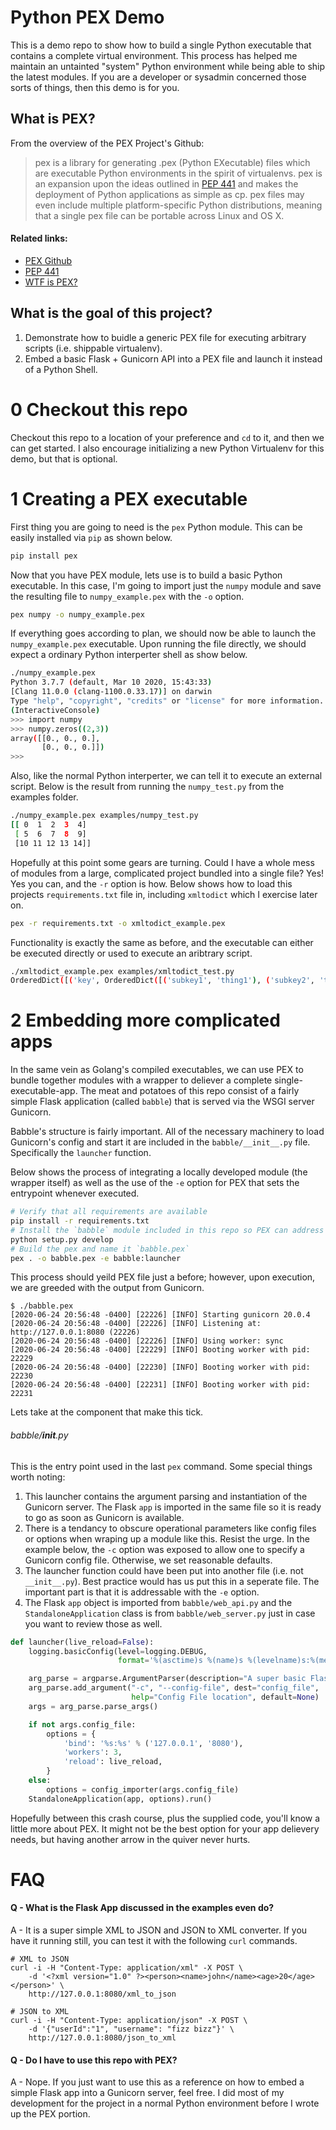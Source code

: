 Python PEX Demo
===============
This is a demo repo to show how to build a single Python executable that contains a complete virtual environment. This process has helped me maintain an untainted "system" Python environment while being able to ship the latest modules. If you are a developer or sysadmin concerned those sorts of things, then this demo is for you.

What is PEX?
------------
From the overview of the PEX Project's Github:

> pex is a library for generating .pex (Python EXecutable) files which are executable Python environments in the spirit of virtualenvs. pex is an expansion upon the ideas outlined in [PEP 441](https://legacy.python.org/dev/peps/pep-0441/) and makes the deployment of Python applications as simple as cp. pex files may even include multiple platform-specific Python distributions, meaning that a single pex file can be portable across Linux and OS X.

#### Related links:
* [PEX Github](https://github.com/pantsbuild/pex)
* [PEP 441](https://legacy.python.org/dev/peps/pep-0441/)
* [WTF is PEX?](https://www.youtube.com/watch?v=NmpnGhRwsu0)

What is the goal of this project?
---------------------------------
1. Demonstrate how to buidle a generic PEX file for executing arbitrary scripts (i.e. shippable virtualenv).
2. Embed a basic Flask + Gunicorn API into a PEX file and launch it instead of a Python Shell.

0 Checkout this repo
=====================
Checkout this repo to a location of your preference and `cd` to it, and then we can get started. I also encourage initializing a new Python Virtualenv for this demo, but that is optional.

1 Creating a PEX executable
===========================
First thing you are going to need is the `pex` Python module. This can be easily installed via `pip` as shown below.

```sh
pip install pex
```

Now that you have PEX module, lets use is to build a basic Python executable. In this case, I'm going to import just the `numpy` module and save the resulting file to `numpy_example.pex` with the `-o` option.

```sh
pex numpy -o numpy_example.pex
```

If everything goes according to plan, we should now be able to launch the `numpy_example.pex` executable. Upon running the file directly, we should expect a ordinary Python interperter shell as show below.

```sh
./numpy_example.pex
Python 3.7.7 (default, Mar 10 2020, 15:43:33)
[Clang 11.0.0 (clang-1100.0.33.17)] on darwin
Type "help", "copyright", "credits" or "license" for more information.
(InteractiveConsole)
>>> import numpy
>>> numpy.zeros((2,3))
array([[0., 0., 0.],
       [0., 0., 0.]])
>>>
```

Also, like the normal Python interperter, we can tell it to execute an external script. Below is the result from running the `numpy_test.py` from the examples folder.

```sh
./numpy_example.pex examples/numpy_test.py
[[ 0  1  2  3  4]
 [ 5  6  7  8  9]
 [10 11 12 13 14]]
```

Hopefully at this point some gears are turning. Could I have a whole mess of modules from a large, complicated project bundled into a single file? Yes! Yes you can, and the `-r` option is how. Below shows how to load this projects `requirements.txt` file in, including `xmltodict` which I exercise later on.

```sh
pex -r requirements.txt -o xmltodict_example.pex
```

Functionality is exactly the same as before, and the executable can either be executed directly or used to execute an aribtrary script.

```sh
./xmltodict_example.pex examples/xmltodict_test.py
OrderedDict([('key', OrderedDict([('subkey1', 'thing1'), ('subkey2', 'thing2')]))])
```

2 Embedding more complicated apps
=================================
In the same vein as Golang's compiled executables, we can use PEX to bundle together modules with a wrapper to deliever a complete single-executable-app. The meat and potatoes of this repo consist of a fairly simple Flask application (called `babble`) that is served via the WSGI server Gunicorn. 

Babble's structure is fairly important. All of the necessary machinery to load Gunicorn's config and start it are included in the `babble/__init__.py` file. Specifically the `launcher` function.

Below shows the process of integrating a locally developed module (the wrapper itself) as well as the use of the `-e` option for PEX that sets the entrypoint whenever executed.

```sh
# Verify that all requirements are available
pip install -r requirements.txt
# Install the `babble` module included in this repo so PEX can address it
python setup.py develop
# Build the pex and name it `babble.pex`
pex . -o babble.pex -e babble:launcher
```

This process should yeild PEX file just a before; however, upon execution, we are greeded with the output from Gunicorn.

```
$ ./babble.pex
[2020-06-24 20:56:48 -0400] [22226] [INFO] Starting gunicorn 20.0.4
[2020-06-24 20:56:48 -0400] [22226] [INFO] Listening at: http://127.0.0.1:8080 (22226)
[2020-06-24 20:56:48 -0400] [22226] [INFO] Using worker: sync
[2020-06-24 20:56:48 -0400] [22229] [INFO] Booting worker with pid: 22229
[2020-06-24 20:56:48 -0400] [22230] [INFO] Booting worker with pid: 22230
[2020-06-24 20:56:48 -0400] [22231] [INFO] Booting worker with pid: 22231
```

Lets take at the component that make this tick. 

###### babble/__init__.py
This is the entry point used in the last `pex` command. Some special things worth noting:

1. This launcher contains the argument parsing and instantiation of the Gunicorn server. The Flask `app` is imported in the same file so it is ready to go as soon as Gunicorn is available.
2. There is a tendancy to obscure operational parameters like config files or options when wraping up a module like this. Resist the urge. In the example below, the `-c` option was exposed to allow one to specify a Gunicorn config file. Otherwise, we set reasonable defaults.
3. The launcher function could have been put into another file (i.e. not `__init__.py`). Best practice would has us put this in a seperate file. The important part is that it is addressable with the `-e` option.
4. The Flask `app` object is imported from `babble/web_api.py` and the `StandaloneApplication` class is from `babble/web_server.py` just in case you want to review those as well.

```python
def launcher(live_reload=False):
    logging.basicConfig(level=logging.DEBUG,
                        format='%(asctime)s %(name)s %(levelname)s:%(message)s')

    arg_parse = argparse.ArgumentParser(description="A super basic Flask + Gunicorn app")
    arg_parse.add_argument("-c", "--config-file", dest="config_file",
                           help="Config File location", default=None)
    args = arg_parse.parse_args()

    if not args.config_file:
        options = {
            'bind': '%s:%s' % ('127.0.0.1', '8080'),
            'workers': 3,
            'reload': live_reload,
        }
    else:
        options = config_importer(args.config_file)
    StandaloneApplication(app, options).run()
```

Hopefully between this crash course, plus the supplied code, you'll know a little more about PEX. It might not be the best option for your app delievery needs, but having another arrow in the quiver never hurts.

FAQ
===
#### Q - What is the Flask App discussed in the examples even do?
A - It is a super simple XML to JSON and JSON to XML converter. If you have it running still, you can test it with the following `curl` commands.

```
# XML to JSON
curl -i -H "Content-Type: application/xml" -X POST \
    -d '<?xml version="1.0" ?><person><name>john</name><age>20</age></person>' \
    http://127.0.0.1:8080/xml_to_json

# JSON to XML
curl -i -H "Content-Type: application/json" -X POST \
    -d '{"userId":"1", "username": "fizz bizz"}' \
    http://127.0.0.1:8080/json_to_xml
```

#### Q - Do I have to use this repo with PEX?
A - Nope. If you just want to use this as a reference on how to embed a simple Flask app into a Gunicorn server, feel free. I did most of my development for the project in a normal Python environment before I wrote up the PEX portion.
